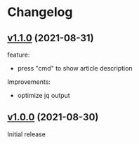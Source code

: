 # Changelog

## [v1.1.0](https://github.com/gi8lino/workflow-search-wikijs) (2021-08-31)

feature:

- press "cmd" to show article description

Improvements:

- optimize jq output

## [v1.0.0](https://github.com/gi8lino/workflow-search-wikijs) (2021-08-30)

Initial release
